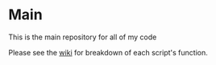 # Main
This is the main repository for all of my code

Please see the <a href="https://github.com/ericHester/Scripts/wiki">wiki</a> for breakdown of each script's function.
